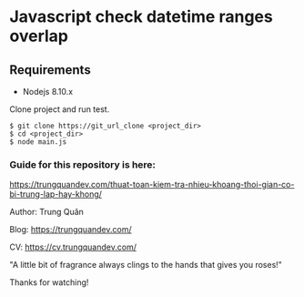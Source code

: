 # Javascript check datetime ranges overlap

## Requirements

* Nodejs 8.10.x

Clone project and run test.

```
$ git clone https://git_url_clone <project_dir>
$ cd <project_dir>
$ node main.js
```

### Guide for this repository is here:

https://trungquandev.com/thuat-toan-kiem-tra-nhieu-khoang-thoi-gian-co-bi-trung-lap-hay-khong/

Author: Trung Quân

Blog: https://trungquandev.com/

CV: https://cv.trungquandev.com/

"A little bit of fragrance always clings to the hands that gives you roses!"

Thanks for watching!
